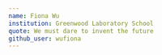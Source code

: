 ```yaml
---
name: Fiona Wu
institution: Greenwood Laboratory School
quote: We must dare to invent the future
github_user: wufiona
---
```

